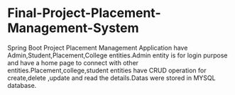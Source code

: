 # Final-Project-Placement-Management-System
Spring Boot Project Placement Management Application have Admin,Student,Placement,College entities.Admin entity is for login purpose and have a home page to connect with other entities.Placement,college,student entities have CRUD operation for create,delete ,update and read the details.Datas were stored in MYSQL database.
